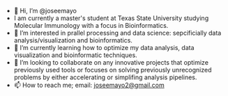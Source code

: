 - 👋 Hi, I’m @joseemayo
- I am currently a master's student at Texas State University studying Molecular Immunology with a focus in Bioinformatics.
- 👀 I’m interested in prallel processing and data science: sepcificially data analysis/visualization and bioinformatics.
- 🌱 I’m currently learning how to optimize my data analysis, data visualization and bioinformatic techniques. 
- 💞️ I’m looking to collaborate on any innovative projects that optimize previously used tools or focuses on solving previously unrecognized problems by either accelerating or simplifing analysis pipelines.
- 📫 How to reach me; email: joseemayo2@gmail.com
